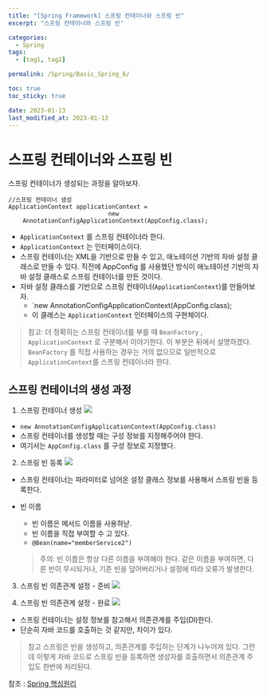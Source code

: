 ```yaml
---
title: "[Spring Framework] 스프링 컨테이너와 스프링 빈"
excerpt: "스프링 컨테이너와 스프링 빈"

categories:
  - Spring
tags:
  - [tag1, tag2]

permalink: /Spring/Basic_Spring_6/

toc: true
toc_sticky: true

date: 2023-01-13
last_modified_at: 2023-01-13
---
```



# 스프링 컨테이너와 스프링 빈

스프링 컨테이너가 생성되는 과정을 알아보자.
```
//스프링 컨테이너 생성
ApplicationContext applicationContext =
                            new
    AnnotationConfigApplicationContext(AppConfig.class);
```

- `ApplicationContext` 를 스프링 컨테이너라 한다.
- `ApplicationContext` 는 인터페이스이다.
- 스프링 컨테이너는 XML을 기반으로 만들 수 있고, 애노테이션 기반의 자바 설정 클래스로 만들 수 있다. 직전에 AppConfig 를 사용했던 방식이 애노테이션 기반의 자바 설정 클래스로 스프링 컨테이너를 만든
것이다.
- 자바 설정 클래스를 기반으로 스프링 컨테이너(`ApplicationContext`)를 만들어보자.
  - `new AnnotationConfigApplicationContext(AppConfig.class); 
  - 이 클래스는 `ApplicationContext` 인터페이스의 구현체이다.
  
> 참고: 더 정확히는 스프링 컨테이너를 부를 때 `BeanFactory` , `ApplicationContext` 로 구분해서 이야기한다. 이 부분은 뒤에서 설명하겠다. `BeanFactory` 를 직접 사용하는 경우는 거의 없으므로 일반적으로 `ApplicationContext`를 스프링 컨테이너라 한다.

## 스프링 컨테이너의 생성 과정

1. 스프링 컨테이너 생성
![](https://velog.velcdn.com/images/tlsgn8483/post/30d0e814-ac6f-4440-b8a1-7e4175a7b66e/image.png)

- `new AnnotationConfigApplicationContext(AppConfig.class)`
- 스프링 컨테이너를 생성할 때는 구성 정보를 지정해주어야 한다. 
- 여기서는 `AppConfig.class` 를 구성 정보로 지정했다.

2. 스프링 빈 등록
![](https://velog.velcdn.com/images/tlsgn8483/post/75efc319-5f98-40f2-945e-cde1146798b3/image.png)
- 스프링 컨테이너는 파라미터로 넘어온 설정 클래스 정보를 사용해서 스프링 빈을 등록한다.

- 빈 이름
  - 빈 이름은 메서드 이름을 사용하낟.
  - 빈 이름을 직접 부여할 수 고 있다.
  -  `@Bean(name="memberService2")`
  
  > 주의: 빈 이름은 항상 다른 이름을 부여해야 한다. 같은 이름을 부여하면, 다른 빈이 무시되거나, 기존 빈을 덮어버리거나 설정에 따라 오류가 발생한다.
  
3. 스프링 빈 의존관계 설정 - 준비
![](https://velog.velcdn.com/images/tlsgn8483/post/8eaf3079-8373-48b4-8ae3-229d56b83170/image.png)

4. 스프링 빈 의존관계 설정 - 완료
![](https://velog.velcdn.com/images/tlsgn8483/post/59c3f82c-77fb-4be3-8aed-ab8b4e898fb5/image.png)
- 스프링 컨테이너는 설정 정보를 참고해서 의존관계를 주입(DI)한다.
- 단순히 자바 코드를 호출하는 것 같지만, 차이가 있다.

>참고
스프링은 빈을 생성하고, 의존관계를 주입하는 단계가 나누어져 있다. 그런데 이렇게 자바 코드로 스프링 빈을 등록하면 생성자를 호출하면서 의존관계 주입도 한번에 처리된다.

참조 : [Spring 핵심원리](https://www.inflearn.com/course/%EC%8A%A4%ED%94%84%EB%A7%81-%ED%95%B5%EC%8B%AC-%EC%9B%90%EB%A6%AC-%EA%B8%B0%EB%B3%B8%ED%8E%B8)
